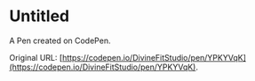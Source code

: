 # Untitled

A Pen created on CodePen.

Original URL: [https://codepen.io/DivineFitStudio/pen/YPKYVqK](https://codepen.io/DivineFitStudio/pen/YPKYVqK).

